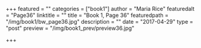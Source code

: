 +++
featured = ""
categories = ["book1"]
author = "Maria Rice"
featuredalt = "Page36"
linktitle = ""
title = "Book 1, Page 36"
featuredpath = "/img/book1/bw_page36.jpg"
description = ""
date = "2017-04-29"
type = "post"
preview = "/img/book1_prev/preview36.jpg"

+++

